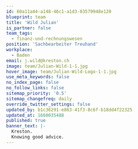 ```yaml
---
id: 60a11a44-a148-46c1-a1d3-03579948e120
blueprint: team
title: 'Wild Julian'
is_partner: false
team_tags:
  - finanz-und-rechnungswesen
position: 'Sachbearbeiter Treuhand'
workplace:
  - Baden
email: j.wild@kreston.ch
image: team/Julian-Wild-1-1.jpg
hover_image: team/Julian-Wild-Logo-1-1.jpg
use_meta_keywords: false
no_index_page: false
no_follow_links: false
sitemap_priority: '0.5'
sitemap_changefreq: daily
override_twitter_settings: false
updated_by: b1c36291-e863-41f3-8c6f-b18dd4f22325
updated_at: 1660035488
published: true
banner_text: |-
  Kreston.
  Knowing good advice.
---
```

